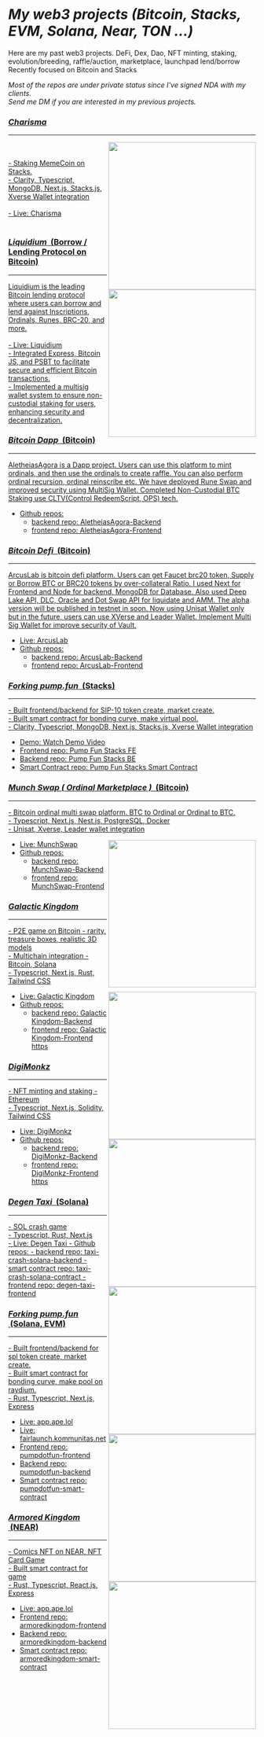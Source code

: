 # <i>My web3 projects (Bitcoin, Stacks, EVM, Solana, Near, TON ...)</i>

Here are my past web3 projects.
DeFi, Dex, Dao, NFT minting, staking, evolution/breeding, raffle/auction, marketplace, launchpad lend/borrow
Recently focused on Bitcoin and Stacks

<div><i>Most of the repos are under private status since I've signed NDA with my clients.</i></div>
<div><i>Send me DM if you are interested in my previous projects.</i></div>

<h3><u><strong><i>Charisma</i></strong></h3>
<hr />

<img align="right" width="300px" src="https://github.com/user-attachments/assets/14482b0a-8591-435a-9553-814192ff1a92">
<br />
<br />
<div>- Staking MemeCoin on Stacks.</div>
<div>- Clarity, Typescript, MongoDB, Next.js, Stacks.js, Xverse Wallet integration</div>
  
<br />
- Live: <a href="https://charisma.rocks/">Charisma</a>
<br />
<br />

<h3><u><strong><i>Liquidium</i></strong></u> &nbsp;(Borrow / Lending Protocol on Bitcoin)</h3>
<hr />
<img align="right" width="300px" src="https://github.com/user-attachments/assets/01cc6f81-4231-46bb-beb2-1578b3db4361">
Liquidium is the leading Bitcoin lending protocol where users can borrow and lend against Inscriptions, Ordinals, Runes, BRC-20, and more.
<br />
<br />
- Live: <a href="https://liquidium.fi/">Liquidium</a>
<br />


<div>- Integrated Express, Bitcoin JS, and PSBT to facilitate secure and efficient Bitcoin transactions. </div>
<div>- Implemented a multisig wallet system to ensure non-custodial staking for users, enhancing security and decentralization. </div>


<h3><u><strong><i>Bitcoin Dapp</i></strong></u> &nbsp;(Bitcoin)</h3>
<hr />
AletheiasAgora is a Dapp project. Users can use this platform to mint ordinals, and then use the ordinals to create raffle. You can also perform ordinal recursion, ordinal reinscribe etc. We have deployed Rune Swap and improved security using MultiSig Wallet. Completed Non-Custodial BTC Staking use CLTV(Control RedeemScript, OPS) tech.

- Github repos: 
  - backend repo: <a href="https://github.com/damon1205/COVault-App/tree/master/multisig-wallet">AletheiasAgora-Backend</a>
  - frontend repo: <a href="https://github.com/damon1205/COVault-App/tree/master/multisig-wallet-fe">AletheiasAgora-Frontend</a>
  
<h3><u><strong><i>Bitcoin Defi</i></strong></u> &nbsp;(Bitcoin)</h3>
<hr />
ArcusLab is bitcoin defi platform. Users can get Faucet brc20 token, Supply or Borrow BTC or BRC20 tokens by over-collateral Ratio. I used Next for Frontend and Node for backend, MongoDB for Database. Also used Deep Lake API, DLC, Oracle and Dot Swap API for liquidate and AMM. The alpha version will be published in testnet in soon. Now using Unisat Wallet only but in the future, users can use XVerse and Leader Wallet. Implement Multi Sig Wallet for improve security of Vault.

- Live: <a href="https://arcusbtc.com/">ArcusLab</a>
- Github repos: 
  - backend repo: <a href="https://github.com/ArcusBTC/arcus-app">ArcusLab-Backend</a>
  - frontend repo: <a href="https://github.com/ArcusBTC/ArcusLab-FE">ArcusLab-Frontend</a>


<h3><u><strong><i>Forking pump.fun</i></strong></u> &nbsp;(Stacks)</h3>
<hr />

<div>- Built frontend/backend for SIP-10 token create, market create.</div>
<div>- Built smart contract for bonding curve, make virtual pool.</div>
<div>- Clarity, Typescript, MongoDB, Next.js, Stacks.js, Xverse Wallet integration</div>

- Demo: <a href="https://x.com/Immutal0/status/1828502268708331927">Watch Demo Video</a>
- Frontend repo: <a href="https://github.com/damon1205/Pump-Fun-Stx-FE">Pump Fun Stacks FE</a>
- Backend repo: <a href="https://github.com/damon1205/Pump-Fun-Stx-BE">Pump Fun Stacks BE</a>
- Smart Contract repo: <a href="https://github.com/damon1205/Pump-Fun-Stx-FT">Pump Fun Stacks Smart Contract</a>

<h3><u><strong><i>Munch Swap ( Ordinal Marketplace )</i></strong></u> &nbsp;(Bitcoin)</h3>
<hr />
<div>- Bitcoin ordinal multi swap platform. BTC to Ordinal or Ordinal to BTC.<div>
<div>- Typescript, Next.js, Nest.js, PostgreSQL, Docker<div>
<div>- Unisat, Xverse, Leader wallet integration<div>
<img align="right" width="300px" src="https://github.com/damon1205/web3-projects/blob/main/assets/munchswap.png">

- Live: <a href="https://munchswap.xyz/">MunchSwap</a>
- Github repos:
  - backend repo: <a href="https://github.com/muncheruniverse/swap-apis">MunchSwap-Backend</a>
  - frontend repo: <a href="https://github.com/muncheruniverse/munchswap/">MunchSwap-Frontend</a>

<h3><u><strong><i>Galactic Kingdom</i></strong></u></h3>
<hr />
<div>- P2E game on Bitcoin - rarity, treasure boxes, realistic 3D models<div>
<div>- Multichain integration - Bitcoin, Solana<div>
<div>- Typescript, Next.js, Rust, Tailwind CSS<div>
<img align="right" width="300px" src="https://github.com/damon1205/web3-projects/blob/main/assets/galactickingdom.png">

- Live: <a href="https://galactickingdom.io/">Galactic Kingdom</a>
- Github repos:
  - backend repo: <a href="https://github.com/damon1205/Galactic-Kingdom-BE">Galactic Kingdom-Backend</a>
  - frontend repo: <a href="https://github.com/damon1205/Galactic-Kingdom-FE">Galactic Kingdom-Frontend https</a>

<h3><u><strong><i>DigiMonkz</i></strong></u></h3>
<hr />
<div>- NFT minting and staking - Ethereum<div>
<div>- Typescript, Next.js, Solidity, Tailwind CSS<div>
<img align="right" width="300px" src="https://github.com/damon1205/web3-projects/blob/main/assets/digimonkz.png">

- Live: <a href="https://digimonkz.com/">DigiMonkz</a>
- Github repos:
  - backend repo: <a href="https://github.com/damon1205/DigiMonkz-BE">DigiMonkz-Backend</a>
  - frontend repo: <a href="https://github.com/damon1205/DigiMonkz-FE">DigiMonkz-Frontend https</a>

<h3><u><strong><i>Degen Taxi</i></strong></u> &nbsp;(Solana)</h3>
<hr />

<img align="right" width="300px" src="https://github.com/damon1205/web3-projects/blob/main/assets/degentaxi.png">

<div>- SOL crash game<div>
<div>- Typescript, Rust, Next.js</div>
- Live: <a href="https://degentaxi.io">Degen Taxi</a>
- Github repos: 
  - backend repo: <a href="https://github.com/damon1205/taxi-crash-solana-backend">taxi-crash-solana-backend</a>
  - smart contract repo: <a href="https://github.com/damon1205/taxi-crash-solana-contract">taxi-crash-solana-contract</a>
  - frontend repo: <a href="https://github.com/damon1205/degen-taxi-frontend">degen-taxi-frontend</a>

<h3><u><strong><i>Forking pump.fun</i></strong></u> &nbsp;(Solana, EVM)</h3>
<hr />

<img align="right" width="300px" src="https://github.com/damon1205/web3-projects/blob/main/assets/pumpfun.png">
<div>- Built frontend/backend for spl token create, market create.</div>
<div>- Built smart contract for bonding curve, make pool on raydium.</div>
<div>- Rust, Typescript, Next.js, Express</div>

- Live: <a href="https://app.ape.lol/">app.ape.lol</a>
- Live: <a href="https://fairlaunch.kommunitas.net/">fairlaunch.kommunitas.net</a>
- Frontend repo: <a href="https://github.com/damon1205/pump-fun-frontend">pumpdotfun-frontend</a>
- Backend repo: <a href="https://github.com/damon1205/pump-fun-backend">pumpdotfun-backend</a>
- Smart contract repo: <a href="https://github.com/damon1205/pump-fun-smart-contract">pumpdotfun-smart-contract</a>

<h3><u><strong><i>Armored Kingdom</i></strong></u> &nbsp;(NEAR)</h3>
<hr />

<img align="right" width="300px" src="https://github.com/damon1205/web3-projects/blob/main/assets/armoredkingdom.png">
<div>- Comics NFT on NEAR, NFT Card Game</div>
<div>- Built smart contract for game</div>
<div>- Rust, Typescript, React.js, Express</div>

- Live: <a href="https://www.armoredkingdom.com/">app.ape.lol</a>
- Frontend repo: <a href="https://github.com/damon1205/armoredkingdom-fe">armoredkingdom-frontend</a>
- Backend repo: <a href="https://github.com/damon1205/armoredkingdom-be">armoredkingdom-backend</a>
- Smart contract repo: <a href="https://github.com/damon1205/armoredkingdom-smart-contract">armoredkingdom-smart-contract</a>
